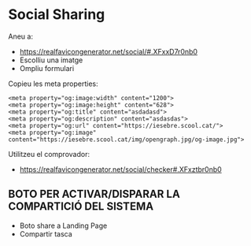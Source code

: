# Social Sharing

Aneu a:

- https://realfavicongenerator.net/social/#.XFxxD7r0nb0
- Escolliu una imatge
- Ompliu formulari

Copieu les meta properties:

```
<meta property="og:image:width" content="1200">
<meta property="og:image:height" content="628">
<meta property="og:title" content="asdadasd">
<meta property="og:description" content="asdasdas">
<meta property="og:url" content="https://iesebre.scool.cat/">
<meta property="og:image" content="https://iesebre.scool.cat/img/opengraph.jpg/og-image.jpg">
```

Utilitzeu el comprovador:
- https://realfavicongenerator.net/social/checker#.XFxztbr0nb0

## BOTO PER ACTIVAR/DISPARAR LA COMPARTICIÓ DEL SISTEMA

- Boto share a Landing Page
- Compartir tasca
